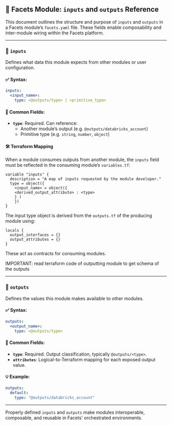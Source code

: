 ## 📘 Facets Module: `inputs` and `outputs` Reference

This document outlines the structure and purpose of `inputs` and `outputs` in a Facets module’s `facets.yaml` file.
These fields enable composability and inter-module wiring within the Facets platform.

---

### 🔹 `inputs`

Defines what data this module expects from other modules or user configuration.

#### ✅ Syntax:

```yaml
inputs:
  <input_name>:
    type: <@outputs/type> | <primitive_type>
```

#### 🔑 Common Fields:

- **`type`**: Required. Can reference:
    - Another module’s output (e.g. `@outputs/databricks_account`)
    - Primitive type (e.g. `string`, `number`, `object`)

#### 🛠 Terraform Mapping

When a module consumes outputs from another module, the `inputs` field must be reflected in the consuming module’s
`variables.tf`:

```hcl
variable "inputs" {
  description = "A map of inputs requested by the module developer."
  type = object({
    <input_name> = object({
    <derived_output_attribute> : <type>
    } )
    })
}
```

The input type object is derived from the `outputs.tf` of the producing module using:

```hcl
locals {
  output_interfaces = {}
  output_attributes = {}
}
```

These act as contracts for consuming modules. 

IMPORTANT: read terraform code of outputting module to get schema of the outputs

---

### 🔹 `outputs`

Defines the values this module makes available to other modules.

#### ✅ Syntax:

```yaml
outputs:
  <output_name>:
    type: <@outputs/type>
```

#### 🔑 Common Fields:

- **`type`**: Required. Output classification, typically `@outputs/<type>`.
- **`attributes`**: Logical-to-Terraform mapping for each exposed output value.

#### 💡 Example:

```yaml
outputs:
  default:
    type: "@outputs/databricks_account"
```

---
Properly defined `inputs` and `outputs` make modules interoperable, composable, and reusable in Facets' orchestrated
environments.